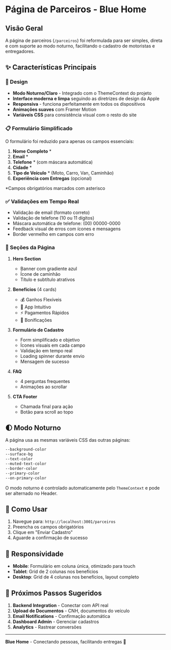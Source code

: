 # Página de Parceiros - Blue Home

## Visão Geral
A página de parceiros (`/parceiros`) foi reformulada para ser simples, direta e com suporte ao modo noturno, facilitando o cadastro de motoristas e entregadores.

## ✨ Características Principais

### 🎨 Design
- **Modo Noturno/Claro** - Integrado com o ThemeContext do projeto
- **Interface moderna e limpa** seguindo as diretrizes de design da Apple
- **Responsiva** - funciona perfeitamente em todos os dispositivos
- **Animações suaves** com Framer Motion
- **Variáveis CSS** para consistência visual com o resto do site

### 📋 Formulário Simplificado
O formulário foi reduzido para apenas os campos essenciais:

1. **Nome Completo** *
2. **Email** *
3. **Telefone** * (com máscara automática)
4. **Cidade** *
5. **Tipo de Veículo** * (Moto, Carro, Van, Caminhão)
6. **Experiência com Entregas** (opcional)

*Campos obrigatórios marcados com asterisco

### ✅ Validações em Tempo Real
- Validação de email (formato correto)
- Validação de telefone (10 ou 11 dígitos)
- Máscara automática de telefone: (00) 00000-0000
- Feedback visual de erros com ícones e mensagens
- Border vermelho em campos com erro

### 🎯 Seções da Página

1. **Hero Section**
   - Banner com gradiente azul
   - Ícone de caminhão
   - Título e subtítulo atrativos

2. **Benefícios** (4 cards)
   - 💰 Ganhos Flexíveis
   - 📱 App Intuitivo
   - ⚡ Pagamentos Rápidos
   - 🎯 Bonificações

3. **Formulário de Cadastro**
   - Form simplificado e objetivo
   - Ícones visuais em cada campo
   - Validação em tempo real
   - Loading spinner durante envio
   - Mensagem de sucesso

4. **FAQ**
   - 4 perguntas frequentes
   - Animações ao scrollar

5. **CTA Footer**
   - Chamada final para ação
   - Botão para scroll ao topo

## 🌓 Modo Noturno

A página usa as mesmas variáveis CSS das outras páginas:

```css
--background-color
--surface-bg
--text-color
--muted-text-color
--border-color
--primary-color
--on-primary-color
```

O modo noturno é controlado automaticamente pelo `ThemeContext` e pode ser alternado no Header.

## 🚀 Como Usar

1. Navegue para: `http://localhost:3001/parceiros`
2. Preencha os campos obrigatórios
3. Clique em "Enviar Cadastro"
4. Aguarde a confirmação de sucesso

## 📱 Responsividade

- **Mobile**: Formulário em coluna única, otimizado para touch
- **Tablet**: Grid de 2 colunas nos benefícios
- **Desktop**: Grid de 4 colunas nos benefícios, layout completo

## 🔄 Próximos Passos Sugeridos

1. **Backend Integration** - Conectar com API real
2. **Upload de Documentos** - CNH, documentos do veículo
3. **Email Notifications** - Confirmação automática
4. **Dashboard Admin** - Gerenciar cadastros
5. **Analytics** - Rastrear conversões

---

**Blue Home** - Conectando pessoas, facilitando entregas 🚀
